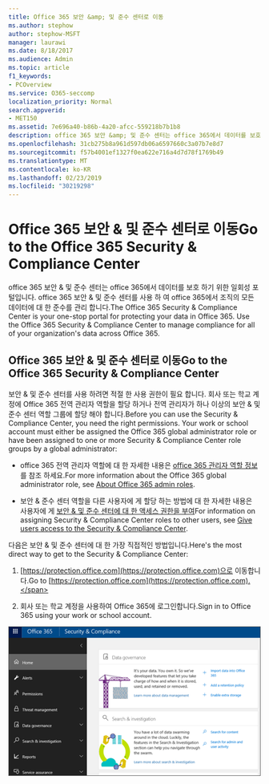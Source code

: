 ```yaml
---
title: Office 365 보안 &amp; 및 준수 센터로 이동
ms.author: stephow
author: stephow-MSFT
manager: laurawi
ms.date: 8/18/2017
ms.audience: Admin
ms.topic: article
f1_keywords:
- PCOverview
ms.service: O365-seccomp
localization_priority: Normal
search.appverid:
- MET150
ms.assetid: 7e696a40-b86b-4a20-afcc-559218b7b1b8
description: office 365 보안 &amp; 및 준수 센터는 office 365에서 데이터를 보호 하기 위한 일회성 포털입니다. office 365 보안 &amp; 및 준수 센터를 사용 하 여 office 365에서 조직의 모든 데이터에 대 한 준수를 관리 합니다.
ms.openlocfilehash: 31cb275b8a961d597db06a6597660c3a07b7e8d7
ms.sourcegitcommit: f57b4001ef1327f0ea622e716a4d7d78f1769b49
ms.translationtype: MT
ms.contentlocale: ko-KR
ms.lasthandoff: 02/23/2019
ms.locfileid: "30219298"
---
```

# <a name="go-to-the-office-365-security-amp-compliance-center"></a><span data-ttu-id="79aa3-104">Office 365 보안 &amp; 및 준수 센터로 이동</span><span class="sxs-lookup"><span data-stu-id="79aa3-104">Go to the Office 365 Security &amp; Compliance Center</span></span>

<span data-ttu-id="79aa3-p102">office 365 보안 &amp; 및 준수 센터는 office 365에서 데이터를 보호 하기 위한 일회성 포털입니다. office 365 보안 &amp; 및 준수 센터를 사용 하 여 office 365에서 조직의 모든 데이터에 대 한 준수를 관리 합니다.</span><span class="sxs-lookup"><span data-stu-id="79aa3-p102">The Office 365 Security &amp; Compliance Center is your one-stop portal for protecting your data in Office 365. Use the Office 365 Security &amp; Compliance Center to manage compliance for all of your organization's data across Office 365.</span></span>
  
## <a name="go-to-the-office-365-security-amp-compliance-center"></a><span data-ttu-id="79aa3-107">Office 365 보안 &amp; 및 준수 센터로 이동</span><span class="sxs-lookup"><span data-stu-id="79aa3-107">Go to the Office 365 Security &amp; Compliance Center</span></span>

<span data-ttu-id="79aa3-p103">보안 &amp; 및 준수 센터를 사용 하려면 적절 한 사용 권한이 필요 합니다. 회사 또는 학교 계정에 Office 365 전역 관리자 역할을 할당 하거나 전역 관리자가 하나 이상의 보안 &amp; 및 준수 센터 역할 그룹에 할당 해야 합니다.</span><span class="sxs-lookup"><span data-stu-id="79aa3-p103">Before you can use the Security &amp; Compliance Center, you need the right permissions. Your work or school account must either be assigned the Office 365 global administrator role or have been assigned to one or more Security &amp; Compliance Center role groups by a global administrator:</span></span>
  
- <span data-ttu-id="79aa3-110">office 365 전역 관리자 역할에 대 한 자세한 내용은 [office 365 관리자 역할 정보](https://support.office.com/article/da585eea-f576-4f55-a1e0-87090b6aaa9d)를 참조 하세요.</span><span class="sxs-lookup"><span data-stu-id="79aa3-110">For more information about the Office 365 global administrator role, see [About Office 365 admin roles](https://support.office.com/article/da585eea-f576-4f55-a1e0-87090b6aaa9d).</span></span> 
    
- <span data-ttu-id="79aa3-111">보안 &amp; 준수 센터 역할을 다른 사용자에 게 할당 하는 방법에 대 한 자세한 내용은 사용자에 게 [보안 &amp; 및 준수 센터에 대 한 액세스 권한을 부여](grant-access-to-the-security-and-compliance-center.md)</span><span class="sxs-lookup"><span data-stu-id="79aa3-111">For information on assigning Security &amp; Compliance Center roles to other users, see [Give users access to the Security &amp; Compliance Center](grant-access-to-the-security-and-compliance-center.md).</span></span>
    
<span data-ttu-id="79aa3-112">다음은 보안 &amp; 및 준수 센터에 대 한 가장 직접적인 방법입니다.</span><span class="sxs-lookup"><span data-stu-id="79aa3-112">Here's the most direct way to get to the Security &amp; Compliance Center:</span></span>
  
1. <span data-ttu-id="79aa3-113">[https://protection.office.com](https://protection.office.com)으로 이동합니다.</span><span class="sxs-lookup"><span data-stu-id="79aa3-113">Go to [https://protection.office.com](https://protection.office.com).</span></span>
    
2. <span data-ttu-id="79aa3-114">회사 또는 학교 계정을 사용하여 Office 365에 로그인합니다.</span><span class="sxs-lookup"><span data-stu-id="79aa3-114">Sign in to Office 365 using your work or school account.</span></span>
    
![Office 365 보안 &amp; 및 준수 센터 홈 페이지](media/f1d35324-ac44-4f59-96a7-b11767b43201.png)
  

